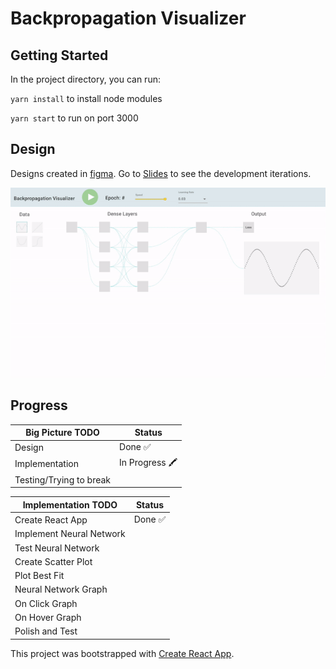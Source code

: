 # Backpropagation Visualizer

## Getting Started

In the project directory, you can run:

`yarn install` to install node modules

`yarn start` to run on port 3000

## Design

Designs created in <a href="https://www.figma.com/file/y2qzrIE26gBjLvsBYxj72M/BackpropVisualizer">figma</a>. Go to <a href="https://docs.google.com/presentation/d/1wRmh6yn-17HEIQ0m4AQByZvGDS4vMtlV-SzJeSvFIpw/edit?usp=sharing">Slides</a> to see the development iterations.

<img src="design.gif"></img>

## Progress

|Big Picture TODO          |Status                          |                
|----------------|-------------------------------
|Design          |Done ✅            |
|Implementation  |In Progress 🖍|
|Testing/Trying to break  ||

|Implementation TODO|Status|                
|----------------|-------------------------------
|Create React App  |Done ✅ |
|Implement Neural Network  | |
|Test Neural Network  ||
|Create Scatter Plot  ||
|Plot Best Fit ||
|Neural Network Graph  ||
|On Click Graph  ||
|On Hover Graph  ||
| Polish and Test ||

This project was bootstrapped with [Create React App](https://github.com/facebook/create-react-app).

